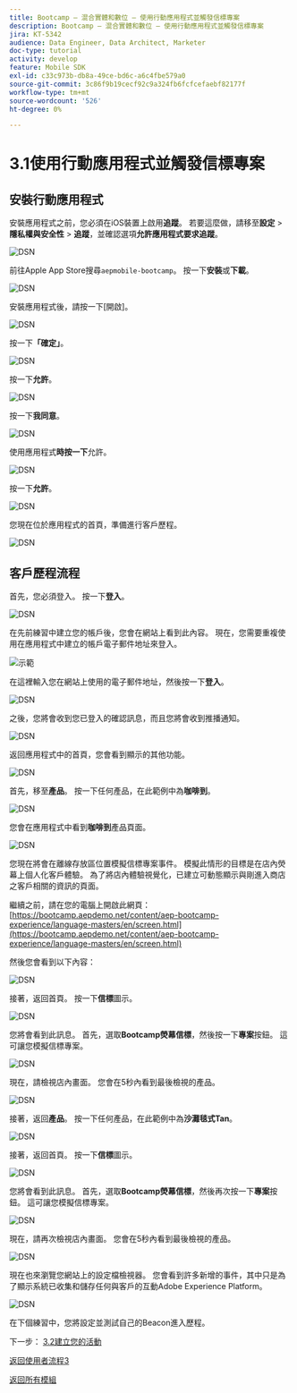 ```yaml
---
title: Bootcamp — 混合實體和數位 — 使用行動應用程式並觸發信標專案
description: Bootcamp — 混合實體和數位 — 使用行動應用程式並觸發信標專案
jira: KT-5342
audience: Data Engineer, Data Architect, Marketer
doc-type: tutorial
activity: develop
feature: Mobile SDK
exl-id: c33c973b-db8a-49ce-bd6c-a6c4fbe579a0
source-git-commit: 3c86f9b19cecf92c9a324fb6fcfcefaebf82177f
workflow-type: tm+mt
source-wordcount: '526'
ht-degree: 0%

---
```


# 3.1使用行動應用程式並觸發信標專案

## 安裝行動應用程式

安裝應用程式之前，您必須在iOS裝置上啟用&#x200B;**追蹤**。 若要這麼做，請移至&#x200B;**設定** > **隱私權與安全性** > **追蹤**，並確認選項&#x200B;**允許應用程式要求追蹤**。

![DSN](./../uc3/images/app4.png)

前往Apple App Store搜尋`aepmobile-bootcamp`。 按一下&#x200B;**安裝**&#x200B;或&#x200B;**下載**。

![DSN](./../uc3/images/app1.png)

安裝應用程式後，請按一下[開啟]。**&#x200B;**

![DSN](./../uc3/images/app2.png)

按一下&#x200B;**「確定」**。

![DSN](./../uc3/images/app9.png)

按一下&#x200B;**允許**。

![DSN](./../uc3/images/app3.png)

按一下&#x200B;**我同意**。

![DSN](./../uc3/images/app7.png)

使用應用程式&#x200B;**時按一下**&#x200B;允許。

![DSN](./../uc3/images/app8.png)

按一下&#x200B;**允許**。

![DSN](./../uc3/images/app5.png)

您現在位於應用程式的首頁，準備進行客戶歷程。

![DSN](./../uc3/images/app12.png)

## 客戶歷程流程

首先，您必須登入。 按一下&#x200B;**登入**。

![DSN](./images/app13.png)

在先前練習中建立您的帳戶後，您會在網站上看到此內容。 現在，您需要重複使用在應用程式中建立的帳戶電子郵件地址來登入。

![示範](./images/pv1.png)

在這裡輸入您在網站上使用的電子郵件地址，然後按一下&#x200B;**登入**。

![DSN](./images/app14.png)

之後，您將會收到您已登入的確認訊息，而且您將會收到推播通知。

![DSN](./images/app15.png)

返回應用程式中的首頁，您會看到顯示的其他功能。

![DSN](./images/app17.png)

首先，移至&#x200B;**產品**。 按一下任何產品，在此範例中為&#x200B;**咖啡到**。

![DSN](./images/app19.png)

您會在應用程式中看到&#x200B;**咖啡到**&#x200B;產品頁面。

![DSN](./images/app20.png)

您現在將會在離線存放區位置模擬信標專案事件。 模擬此情形的目標是在店內熒幕上個人化客戶體驗。 為了將店內體驗視覺化，已建立可動態顯示與剛進入商店之客戶相關的資訊的頁面。

繼續之前，請在您的電腦上開啟此網頁： [https://bootcamp.aepdemo.net/content/aep-bootcamp-experience/language-masters/en/screen.html](https://bootcamp.aepdemo.net/content/aep-bootcamp-experience/language-masters/en/screen.html)

然後您會看到以下內容：

![DSN](./images/screen1.png)

接著，返回首頁。 按一下&#x200B;**信標**&#x200B;圖示。

![DSN](./images/app23.png)

您將會看到此訊息。 首先，選取&#x200B;**Bootcamp熒幕信標**，然後按一下&#x200B;**專案**&#x200B;按鈕。 這可讓您模擬信標專案。

![DSN](./images/app21.png)

現在，請檢視店內畫面。 您會在5秒內看到最後檢視的產品。

![DSN](./images/screen2.png)

接著，返回&#x200B;**產品**。 按一下任何產品，在此範例中為&#x200B;**沙灘毯式Tan**。

![DSN](./images/app22.png)

接著，返回首頁。 按一下&#x200B;**信標**&#x200B;圖示。

![DSN](./images/app23.png)

您將會看到此訊息。 首先，選取&#x200B;**Bootcamp熒幕信標**，然後再次按一下&#x200B;**專案**&#x200B;按鈕。 這可讓您模擬信標專案。

![DSN](./images/app21.png)

現在，請再次檢視店內畫面。 您會在5秒內看到最後檢視的產品。

![DSN](./images/screen3.png)

現在也來瀏覽您網站上的設定檔檢視器。 您會看到許多新增的事件，其中只是為了顯示系統已收集和儲存任何與客戶的互動Adobe Experience Platform。

![DSN](./images/screen4.png)

在下個練習中，您將設定並測試自己的Beacon進入歷程。

下一步： [3.2建立您的活動](./ex2.md)

[返回使用者流程3](./uc3.md)

[返回所有模組](../../overview.md)

